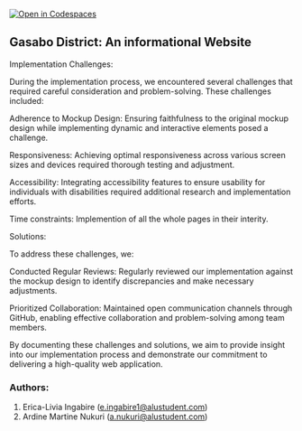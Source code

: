 [![Open in Codespaces](https://classroom.github.com/assets/launch-codespace-7f7980b617ed060a017424585567c406b6ee15c891e84e1186181d67ecf80aa0.svg)](https://classroom.github.com/open-in-codespaces?assignment_repo_id=13925354)


## Gasabo District: An informational Website

Implementation Challenges:

During the implementation process, we encountered several challenges that required careful consideration and problem-solving. These challenges included:

Adherence to Mockup Design: Ensuring faithfulness to the original mockup design while implementing dynamic and interactive elements posed a challenge.

Responsiveness: Achieving optimal responsiveness across various screen sizes and devices required thorough testing and adjustment.

Accessibility: Integrating accessibility features to ensure usability for individuals with disabilities required additional research and implementation efforts.

Time constraints: Implemention of all the whole pages in their interity.

Solutions:

To address these challenges, we:

Conducted Regular Reviews: Regularly reviewed our implementation against the mockup design to identify discrepancies and make necessary adjustments.


Prioritized Collaboration: Maintained open communication channels through GitHub, enabling effective collaboration and problem-solving among team members.


By documenting these challenges and solutions, we aim to provide insight into our implementation process and demonstrate our commitment to delivering a high-quality web application.


### Authors:

1. Erica-Livia Ingabire (e.ingabire1@alustudent.com)
2. Ardine Martine Nukuri (a.nukuri@alustudent.com)